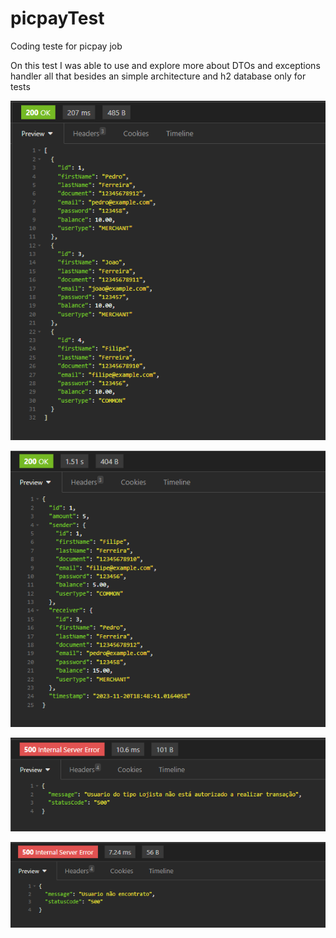 # picpayTest
Coding teste for picpay job

On this test I was able to use and explore more about DTOs and exceptions handler all that besides an simple architecture and h2 database only for tests

![img.png](img.png)

![img_1.png](img_1.png)

![img_2.png](img_2.png)

![img_3.png](img_3.png)